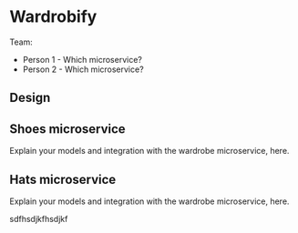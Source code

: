 # Wardrobify

Team:

- Person 1 - Which microservice?
- Person 2 - Which microservice?

## Design

## Shoes microservice

Explain your models and integration with the wardrobe
microservice, here.

## Hats microservice

Explain your models and integration with the wardrobe
microservice, here.

sdfhsdjkfhsdjkf
